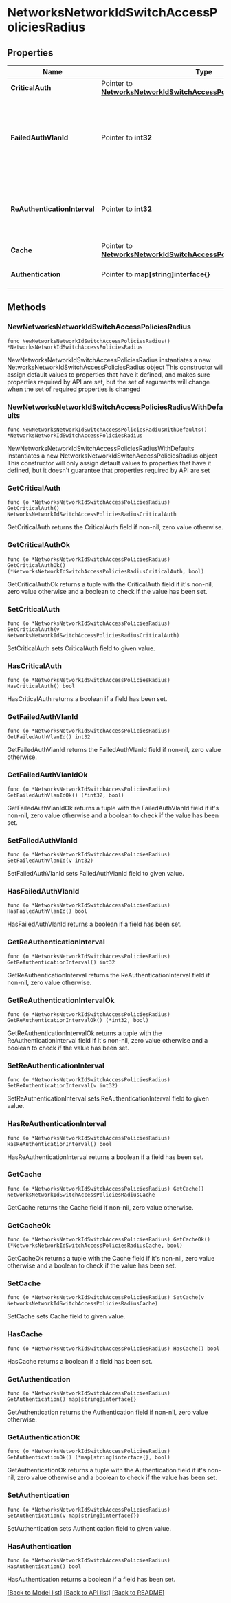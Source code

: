 # NetworksNetworkIdSwitchAccessPoliciesRadius

## Properties

Name | Type | Description | Notes
------------ | ------------- | ------------- | -------------
**CriticalAuth** | Pointer to [**NetworksNetworkIdSwitchAccessPoliciesRadiusCriticalAuth**](NetworksNetworkIdSwitchAccessPoliciesRadiusCriticalAuth.md) |  | [optional] 
**FailedAuthVlanId** | Pointer to **int32** | VLAN that clients will be placed on when RADIUS authentication fails. Will be null if hostMode is Multi-Auth | [optional] 
**ReAuthenticationInterval** | Pointer to **int32** | Re-authentication period in seconds. Will be null if hostMode is Multi-Auth | [optional] 
**Cache** | Pointer to [**NetworksNetworkIdSwitchAccessPoliciesRadiusCache**](NetworksNetworkIdSwitchAccessPoliciesRadiusCache.md) |  | [optional] 
**Authentication** | Pointer to **map[string]interface{}** | Object for authentication mode settings | [optional] 

## Methods

### NewNetworksNetworkIdSwitchAccessPoliciesRadius

`func NewNetworksNetworkIdSwitchAccessPoliciesRadius() *NetworksNetworkIdSwitchAccessPoliciesRadius`

NewNetworksNetworkIdSwitchAccessPoliciesRadius instantiates a new NetworksNetworkIdSwitchAccessPoliciesRadius object
This constructor will assign default values to properties that have it defined,
and makes sure properties required by API are set, but the set of arguments
will change when the set of required properties is changed

### NewNetworksNetworkIdSwitchAccessPoliciesRadiusWithDefaults

`func NewNetworksNetworkIdSwitchAccessPoliciesRadiusWithDefaults() *NetworksNetworkIdSwitchAccessPoliciesRadius`

NewNetworksNetworkIdSwitchAccessPoliciesRadiusWithDefaults instantiates a new NetworksNetworkIdSwitchAccessPoliciesRadius object
This constructor will only assign default values to properties that have it defined,
but it doesn't guarantee that properties required by API are set

### GetCriticalAuth

`func (o *NetworksNetworkIdSwitchAccessPoliciesRadius) GetCriticalAuth() NetworksNetworkIdSwitchAccessPoliciesRadiusCriticalAuth`

GetCriticalAuth returns the CriticalAuth field if non-nil, zero value otherwise.

### GetCriticalAuthOk

`func (o *NetworksNetworkIdSwitchAccessPoliciesRadius) GetCriticalAuthOk() (*NetworksNetworkIdSwitchAccessPoliciesRadiusCriticalAuth, bool)`

GetCriticalAuthOk returns a tuple with the CriticalAuth field if it's non-nil, zero value otherwise
and a boolean to check if the value has been set.

### SetCriticalAuth

`func (o *NetworksNetworkIdSwitchAccessPoliciesRadius) SetCriticalAuth(v NetworksNetworkIdSwitchAccessPoliciesRadiusCriticalAuth)`

SetCriticalAuth sets CriticalAuth field to given value.

### HasCriticalAuth

`func (o *NetworksNetworkIdSwitchAccessPoliciesRadius) HasCriticalAuth() bool`

HasCriticalAuth returns a boolean if a field has been set.

### GetFailedAuthVlanId

`func (o *NetworksNetworkIdSwitchAccessPoliciesRadius) GetFailedAuthVlanId() int32`

GetFailedAuthVlanId returns the FailedAuthVlanId field if non-nil, zero value otherwise.

### GetFailedAuthVlanIdOk

`func (o *NetworksNetworkIdSwitchAccessPoliciesRadius) GetFailedAuthVlanIdOk() (*int32, bool)`

GetFailedAuthVlanIdOk returns a tuple with the FailedAuthVlanId field if it's non-nil, zero value otherwise
and a boolean to check if the value has been set.

### SetFailedAuthVlanId

`func (o *NetworksNetworkIdSwitchAccessPoliciesRadius) SetFailedAuthVlanId(v int32)`

SetFailedAuthVlanId sets FailedAuthVlanId field to given value.

### HasFailedAuthVlanId

`func (o *NetworksNetworkIdSwitchAccessPoliciesRadius) HasFailedAuthVlanId() bool`

HasFailedAuthVlanId returns a boolean if a field has been set.

### GetReAuthenticationInterval

`func (o *NetworksNetworkIdSwitchAccessPoliciesRadius) GetReAuthenticationInterval() int32`

GetReAuthenticationInterval returns the ReAuthenticationInterval field if non-nil, zero value otherwise.

### GetReAuthenticationIntervalOk

`func (o *NetworksNetworkIdSwitchAccessPoliciesRadius) GetReAuthenticationIntervalOk() (*int32, bool)`

GetReAuthenticationIntervalOk returns a tuple with the ReAuthenticationInterval field if it's non-nil, zero value otherwise
and a boolean to check if the value has been set.

### SetReAuthenticationInterval

`func (o *NetworksNetworkIdSwitchAccessPoliciesRadius) SetReAuthenticationInterval(v int32)`

SetReAuthenticationInterval sets ReAuthenticationInterval field to given value.

### HasReAuthenticationInterval

`func (o *NetworksNetworkIdSwitchAccessPoliciesRadius) HasReAuthenticationInterval() bool`

HasReAuthenticationInterval returns a boolean if a field has been set.

### GetCache

`func (o *NetworksNetworkIdSwitchAccessPoliciesRadius) GetCache() NetworksNetworkIdSwitchAccessPoliciesRadiusCache`

GetCache returns the Cache field if non-nil, zero value otherwise.

### GetCacheOk

`func (o *NetworksNetworkIdSwitchAccessPoliciesRadius) GetCacheOk() (*NetworksNetworkIdSwitchAccessPoliciesRadiusCache, bool)`

GetCacheOk returns a tuple with the Cache field if it's non-nil, zero value otherwise
and a boolean to check if the value has been set.

### SetCache

`func (o *NetworksNetworkIdSwitchAccessPoliciesRadius) SetCache(v NetworksNetworkIdSwitchAccessPoliciesRadiusCache)`

SetCache sets Cache field to given value.

### HasCache

`func (o *NetworksNetworkIdSwitchAccessPoliciesRadius) HasCache() bool`

HasCache returns a boolean if a field has been set.

### GetAuthentication

`func (o *NetworksNetworkIdSwitchAccessPoliciesRadius) GetAuthentication() map[string]interface{}`

GetAuthentication returns the Authentication field if non-nil, zero value otherwise.

### GetAuthenticationOk

`func (o *NetworksNetworkIdSwitchAccessPoliciesRadius) GetAuthenticationOk() (*map[string]interface{}, bool)`

GetAuthenticationOk returns a tuple with the Authentication field if it's non-nil, zero value otherwise
and a boolean to check if the value has been set.

### SetAuthentication

`func (o *NetworksNetworkIdSwitchAccessPoliciesRadius) SetAuthentication(v map[string]interface{})`

SetAuthentication sets Authentication field to given value.

### HasAuthentication

`func (o *NetworksNetworkIdSwitchAccessPoliciesRadius) HasAuthentication() bool`

HasAuthentication returns a boolean if a field has been set.


[[Back to Model list]](../README.md#documentation-for-models) [[Back to API list]](../README.md#documentation-for-api-endpoints) [[Back to README]](../README.md)


